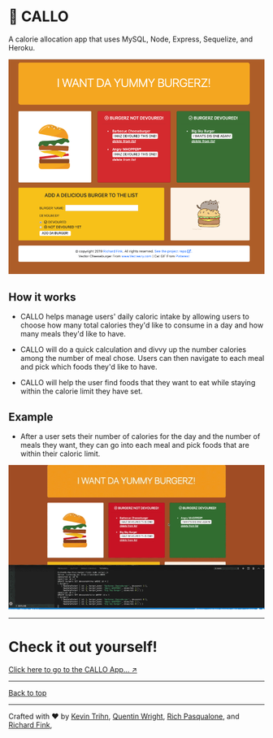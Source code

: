 # :bento: CALLO

A calorie allocation app that uses MySQL, Node, Express, Sequelize, and Heroku.

![Image of CALLO App Landing Page](https://github.com/swissfink/burger/blob/master/README%20Images/burger%20app%20pic.png)


## How it works

* CALLO helps manage users' daily caloric intake by allowing users to choose how many total calories they'd like to consume in a day and how many meals they'd like to have.

* CALLO will do a quick calculation and divvy up the number calories among the number of meal chose. Users can then navigate to each meal and pick which foods they'd like to have.

* CALLO will help the user find foods that they want to eat while staying within the calorie limit they have set.


## Example

* After a user sets their number of calories for the day and the number of meals they want, they can go into each meal and pick foods that are within their caloric limit.

![GIF of CALLO App being used](https://github.com/swissfink/burger/blob/master/README%20Images/burger_app.gif) 


---

# Check it out yourself!

[Click here to go to the CALLO App... :arrow_upper_right:](#) 

---


[Back to top](#CALLO)

---

Crafted with :heart: by [Kevin Trihn](https://github.com/ktrinh93), [Quentin Wright](https://github.com/qgwright/), [Rich Pasqualone](https://github.com/rpasqualone7), and [Richard Fink](https://github.com/swissfink), 

